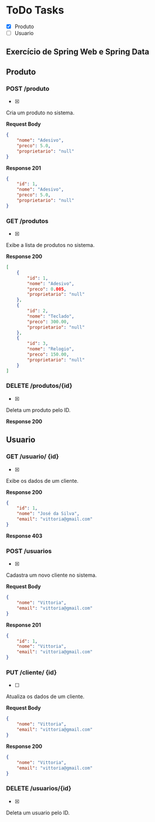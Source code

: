 # ToDo Tasks

- [X] Produto
- [ ] Usuario

## Exercício de Spring Web e Spring Data

## Produto

### POST /produto
- [X]
Cria um produto no sistema.

**Request Body**

```json
{
    "nome": "Adesivo",
    "preco": 5.0,
    "proprietario": "null" 
}
```

**Response 201**

```json
{
    "id": 1,
    "nome": "Adesivo",
    "preco": 5.0,
    "proprietario": "null" 
}
```

### GET /produtos
- [X]
Exibe a lista de produtos no sistema.

**Response 200**

```json
[
    {
        "id": 1,
        "nome": "Adesivo",
        "preco": 0.005,
        "proprietario": "null" 
    },
    {
        "id": 2,
        "nome": "Teclado",
        "preco": 300.00,
        "proprietario": "null" 
    },
    {
        "id": 3,
        "nome": "Relogio",
        "preco": 150.00,
        "proprietario": "null" 
    }
]
```

### DELETE /produtos/{id}
- [X]
Deleta um produto pelo ID.

**Response 200**


## Usuario

### GET /usuario/ {id}
- [X]
Exibe os dados de um cliente.

**Response 200**

```json
{
    "id": 1,
    "nome": "José da Silva",
    "email": "vittoria@gmail.com"
}
```

**Response 403**

### POST /usuarios
- [X]
Cadastra um novo cliente no sistema.

**Request Body**

```json
{
    "nome": "Vittoria",
    "email": "vittoria@gmail.com"
}
```

**Response 201**

```json
{
    "id": 1,
    "nome": "Vittoria",
    "email": "vittoria@gmail.com"
}
```

### PUT /cliente/ {id}
- [ ]
Atualiza os dados de um cliente.

**Request Body**

```json
{
    "nome": "Vittoria",
    "email": "vittoria@gmail.com"
}
```

**Response 200**

```json
{
    "nome": "Vittoria",
    "email": "vittoria@gmail.com"
}
```
### DELETE /usuarios/{id}
- [X]
Deleta um usuario pelo ID.
